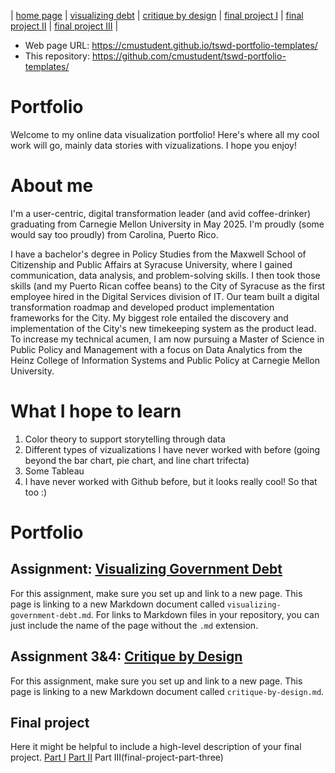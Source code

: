 | [home page](https://cmustudent.github.io/tswd-portfolio-templates/) | [visualizing debt](visualizing-government-debt) | [critique by design](critique-by-design) | [final project I](final-project-part-one) | [final project II](final-project-part-two) | [final project III](final-project-part-three) |

- Web page URL: https://cmustudent.github.io/tswd-portfolio-templates/
- This repository: https://github.com/cmustudent/tswd-portfolio-templates/

# Portfolio
Welcome to my online data visualization portfolio! Here's where all my cool work will go, mainly data stories with vizualizations. I hope you enjoy!

# About me
I'm a user-centric, digital transformation leader (and avid coffee-drinker) graduating from Carnegie Mellon University in May 2025. I'm proudly (some would say too proudly) from Carolina, Puerto Rico. 

I have a bachelor's degree in Policy Studies from the Maxwell School of Citizenship and Public Affairs at Syracuse University, where I gained communication, data analysis, and problem-solving skills. I then took those skills (and my Puerto Rican coffee beans) to the City of Syracuse as the first employee hired in the Digital Services division of IT. Our team built a digital transformation roadmap and developed product implementation frameworks for the City. My biggest role entailed the discovery and implementation of the City's new timekeeping system as the product lead. To increase my technical acumen, I am now pursuing a Master of Science in Public Policy and Management with a focus on Data Analytics from the Heinz College of Information Systems and Public Policy at Carnegie Mellon University. 

# What I hope to learn

1. Color theory to support storytelling through data
2. Different types of vizualizations I have never worked with before (going beyond the bar chart, pie chart, and line chart trifecta)
3. Some Tableau
4. I have never worked with Github before, but it looks really cool! So that too :)

# Portfolio

## Assignment: [Visualizing Government Debt](visualizing-government-debt)
For this assignment, make sure you set up and link to a new page.  This page is linking to a new Markdown document called `visualizing-government-debt.md`.  For links to Markdown files in your repository, you can just include the name of the page without the `.md` extension. 

## Assignment 3&4: [Critique by Design](critique-by-design)
For this assignment, make sure you set up and link to a new page.  This page is linking to a new Markdown document called `critique-by-design.md`.  

## Final project
Here it might be helpful to include a high-level description of your final project. 
[Part I](final-project-part-one)
[Part II](final-project-part-two)
Part III(final-project-part-three)
